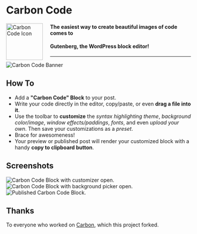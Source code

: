 # Carbon Code

<img style="margin-right: 20px;" align="left" width="100" height="100" alt="Carbon Code Icon" src="https://github.com/epiqueras/carbon-code/raw/master/assets/icon-256x256.png">

#### The easiest way to create beautiful images of code comes to

#### Gutenberg, the WordPress block editor!

---

![Carbon Code Banner](https://github.com/epiqueras/carbon-code/raw/master/assets/banner-1544x500.png 'Carbon Code Banner')

## How To

- Add a **"Carbon Code" Block** to your post.
- Write your code directly in the editor, copy/paste, or even **drag a file into it**.
- Use the toolbar to **customize** the _syntax highlighting theme_, _background color/image_, _window effects/paddings_, _fonts_, and even _upload your own_. Then save your customizations as a _preset_.
- Brace for awesomeness!
- Your preview or published post will render your customized block with a handy **copy to clipboard button**.

## Screenshots

![Carbon Code Block with customizer open.](https://github.com/epiqueras/carbon-code/raw/master/assets/screenshot-1.png 'Carbon Code Block with customizer open.')
![Carbon Code Block with background picker open.](https://github.com/epiqueras/carbon-code/raw/master/assets/screenshot-2.png 'Carbon Code Block with background picker open.')
![Published Carbon Code Block.](https://github.com/epiqueras/carbon-code/raw/master/assets/screenshot-3.png 'Published Carbon Code Block.')

## Thanks

To everyone who worked on [Carbon](https://github.com/dawnlabs/carbon), which this project forked.
